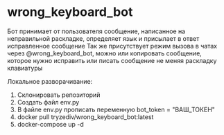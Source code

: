 # wrong_keyboard_bot
Бот принимает от пользователя сообщение, написанное на неправильной раскладке, определяет язык и присылает в ответ исправленное сообщение
Так же присутствует режим вызова в чатах через @wrong_keyboard_bot, можно или копировать сообщение, которое нужно исправить или писать сообщение не меняя раскладку клавиатуры


Локальное разворачивание:
1. Склонировать репозиторий
2. Создать файл env.py
3. В файле env.py прописать переменную bot_token = "ВАШ_ТОКЕН"
4. docker pull tryzediv/wrong_keyboard_bot:latest
5. docker-compose up -d
